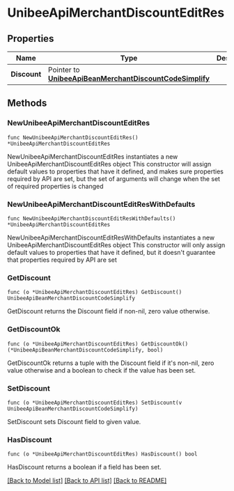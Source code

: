 # UnibeeApiMerchantDiscountEditRes

## Properties

Name | Type | Description | Notes
------------ | ------------- | ------------- | -------------
**Discount** | Pointer to [**UnibeeApiBeanMerchantDiscountCodeSimplify**](UnibeeApiBeanMerchantDiscountCodeSimplify.md) |  | [optional] 

## Methods

### NewUnibeeApiMerchantDiscountEditRes

`func NewUnibeeApiMerchantDiscountEditRes() *UnibeeApiMerchantDiscountEditRes`

NewUnibeeApiMerchantDiscountEditRes instantiates a new UnibeeApiMerchantDiscountEditRes object
This constructor will assign default values to properties that have it defined,
and makes sure properties required by API are set, but the set of arguments
will change when the set of required properties is changed

### NewUnibeeApiMerchantDiscountEditResWithDefaults

`func NewUnibeeApiMerchantDiscountEditResWithDefaults() *UnibeeApiMerchantDiscountEditRes`

NewUnibeeApiMerchantDiscountEditResWithDefaults instantiates a new UnibeeApiMerchantDiscountEditRes object
This constructor will only assign default values to properties that have it defined,
but it doesn't guarantee that properties required by API are set

### GetDiscount

`func (o *UnibeeApiMerchantDiscountEditRes) GetDiscount() UnibeeApiBeanMerchantDiscountCodeSimplify`

GetDiscount returns the Discount field if non-nil, zero value otherwise.

### GetDiscountOk

`func (o *UnibeeApiMerchantDiscountEditRes) GetDiscountOk() (*UnibeeApiBeanMerchantDiscountCodeSimplify, bool)`

GetDiscountOk returns a tuple with the Discount field if it's non-nil, zero value otherwise
and a boolean to check if the value has been set.

### SetDiscount

`func (o *UnibeeApiMerchantDiscountEditRes) SetDiscount(v UnibeeApiBeanMerchantDiscountCodeSimplify)`

SetDiscount sets Discount field to given value.

### HasDiscount

`func (o *UnibeeApiMerchantDiscountEditRes) HasDiscount() bool`

HasDiscount returns a boolean if a field has been set.


[[Back to Model list]](../README.md#documentation-for-models) [[Back to API list]](../README.md#documentation-for-api-endpoints) [[Back to README]](../README.md)


